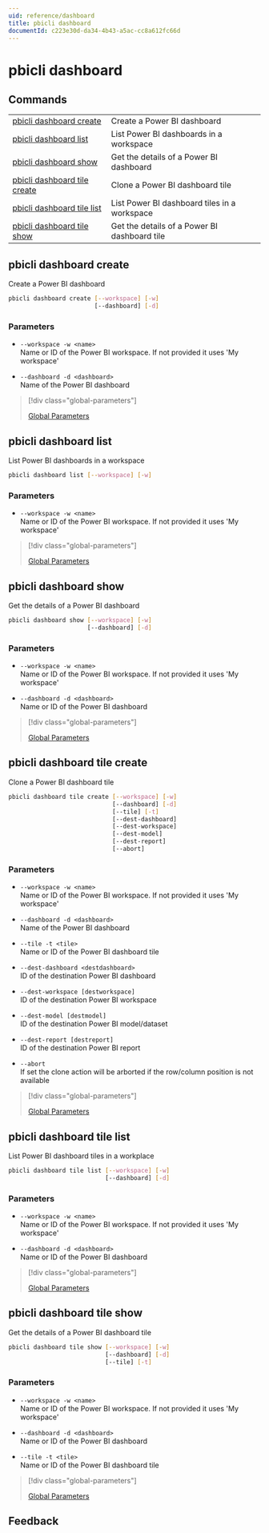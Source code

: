 ```yaml
---
uid: reference/dashboard
title: pbicli dashboard
documentId: c223e30d-da34-4b43-a5ac-cc8a612fc66d
---
```


# pbicli dashboard

## Commands

|                                                               |                                              |
| ------------------------------------------------------------- | -------------------------------------------- |
| [pbicli dashboard create](#pbicli-dashboard-create)           | Create a Power BI dashboard                  |
| [pbicli dashboard list](#pbicli-dashboard-list)               | List Power BI dashboards in a workspace      |
| [pbicli dashboard show](#pbicli-dashboard-show)               | Get the details of a Power BI dashboard      |
| [pbicli dashboard tile create](#pbicli-dashboard-tile-create) | Clone a Power BI dashboard tile              |
| [pbicli dashboard tile list](#pbicli-dashboard-tile-list)     | List Power BI dashboard tiles in a workspace |
| [pbicli dashboard tile show](#pbicli-dashboard-tile-show)     | Get the details of a Power BI dashboard tile |

## pbicli dashboard create

Create a Power BI dashboard

```bash
pbicli dashboard create [--workspace] [-w]
                        [--dashboard] [-d]
```

### Parameters

-   `--workspace -w <name>`<br/>Name or ID of the Power BI workspace. If not provided it uses 'My workspace'

-   `--dashboard -d <dashboard>`<br/>Name of the Power BI dashboard

> [!div class="global-parameters"]
>
> [Global Parameters](xref:global)

## pbicli dashboard list

List Power BI dashboards in a workspace

```bash
pbicli dashboard list [--workspace] [-w]
```

### Parameters

-   `--workspace -w <name>`<br/>Name or ID of the Power BI workspace. If not provided it uses 'My workspace'

> [!div class="global-parameters"]
>
> [Global Parameters](xref:global)

## pbicli dashboard show

Get the details of a Power BI dashboard

```bash
pbicli dashboard show [--workspace] [-w]
                      [--dashboard] [-d]
```

### Parameters

-   `--workspace -w <name>`<br/>Name or ID of the Power BI workspace. If not provided it uses 'My workspace'

-   `--dashboard -d <dashboard>`<br/>Name or ID of the Power BI dashboard

> [!div class="global-parameters"]
>
> [Global Parameters](xref:global)

## pbicli dashboard tile create

Clone a Power BI dashboard tile

```bash
pbicli dashboard tile create [--workspace] [-w]
                             [--dashboard] [-d]
                             [--tile] [-t]
                             [--dest-dashboard]
                             [--dest-workspace]
                             [--dest-model]
                             [--dest-report]
                             [--abort]
```

### Parameters

-   `--workspace -w <name>`<br/>Name or ID of the Power BI workspace. If not provided it uses 'My workspace'

-   `--dashboard -d <dashboard>`<br/>Name of the Power BI dashboard

-   `--tile -t <tile>`<br/>Name or ID of the Power BI dashboard tile

-   `--dest-dashboard <destdashboard>`<br/>ID of the destination Power BI dashboard

-   `--dest-workspace [destworkspace]`<br/>ID of the destination Power BI workspace

-   `--dest-model [destmodel]`<br/>ID of the destination Power BI model/dataset

-   `--dest-report [destreport]`<br/>ID of the destination Power BI report

-   `--abort`<br/>If set the clone action will be arborted if the row/column position is not available

> [!div class="global-parameters"]
>
> [Global Parameters](xref:global)

## pbicli dashboard tile list

List Power BI dashboard tiles in a workplace

```bash
pbicli dashboard tile list [--workspace] [-w]
                           [--dashboard] [-d]
```

### Parameters

-   `--workspace -w <name>`<br/>Name or ID of the Power BI workspace. If not provided it uses 'My workspace'

-   `--dashboard -d <dashboard>`<br/>Name or ID of the Power BI dashboard

> [!div class="global-parameters"]
>
> [Global Parameters](xref:global)

## pbicli dashboard tile show

Get the details of a Power BI dashboard tile

```bash
pbicli dashboard tile show [--workspace] [-w]
                           [--dashboard] [-d]
                           [--tile] [-t]
```

### Parameters

-   `--workspace -w <name>`<br/>Name or ID of the Power BI workspace. If not provided it uses 'My workspace'

-   `--dashboard -d <dashboard>`<br/>Name or ID of the Power BI dashboard

-   `--tile -t <tile>`<br/>Name or ID of the Power BI dashboard tile

> [!div class="global-parameters"]
>
> [Global Parameters](xref:global)

## Feedback
